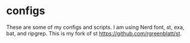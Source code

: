 # configs

These are some of my configs and scripts. I am using Nerd font, st, exa, bat, and ripgrep.
This is my fork of st https://github.com/rgreenblatt/st.
